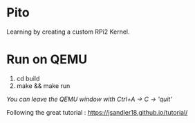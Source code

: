 # Pito
Learning by creating a custom RPi2 Kernel.

# Run on QEMU
1. cd build
2. make && make run

_You can leave the QEMU window with Ctrl+A -> C -> 'quit'_



Following the great tutorial : https://jsandler18.github.io/tutorial/
